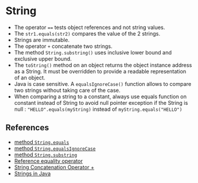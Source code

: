 # String

* The operator `==` tests object references and not string values.
* The `str1.equals(str2)` compares the value of the 2 strings.
* Strings are immutable.
* The operator `+` concatenate two strings.
* The method `String.substring()` uses inclusive lower bound and exclusive upper
  bound.
* The `toString()` method on an object returns the object instance address as a String. It must
  be overridden to provide a readable representation of an object.
* Java is case sensitive. A `equalsIgnoreCase()` function allows to compare two strings without taking
care of the case.
* When comparing a string to a constant, always use equals function on constant instead of String to avoid
 null pointer exception if the String is null : `"HELLO".equals(myString)` instead of `myString.equals("HELLO")`

## References

* [method `String.equals`](http://docs.oracle.com/javase/8/docs/api/java/lang/String.html#equals-java.lang.Object-)
* [method `String.equalsIgnoreCase`](http://docs.oracle.com/javase/8/docs/api/java/lang/String.html#equalsIgnoreCase-java.lang.String-)
* [method `String.substring`](http://docs.oracle.com/javase/8/docs/api/java/lang/String.html#substring-int-int-)
* [Reference equality operator](http://docs.oracle.com/javase/specs/jls/se8/html/jls-15.html#jls-15.21.3)
* [String Concatenation Operator +](http://docs.oracle.com/javase/specs/jls/se8/html/jls-15.html#jls-15.18.1)
* [Strings in Java](https://docs.oracle.com/javase/tutorial/java/data/strings.html)
